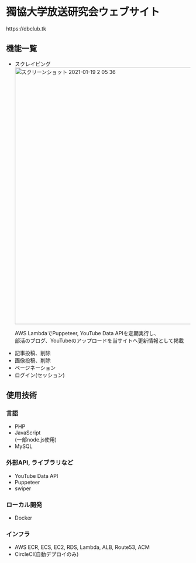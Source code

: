 <h1>獨協大学放送研究会ウェブサイト</h1>
https://dbclub.tk

<h2>機能一覧</h2>
<ul>
  <li>スクレイピング</li>
  <img width="700" alt="スクリーンショット 2021-01-19 2 05 36" src="https://user-images.githubusercontent.com/67939683/104945779-8a308b80-59fc-11eb-9309-87c16b876b14.png">
  <p>AWS LambdaでPuppeteer, YouTube Data APIを定期実行し、<br>部活のブログ、YouTubeのアップロードを当サイトへ更新情報として掲載</p>
  <li>記事投稿、削除</li>
  <li>画像投稿、削除</li>
  <li>ページネーション</li>
  <li>ログイン(セッション)</li>
</ul>

<h2>使用技術</h2>
<h3>言語</h3>
<ul>
  <li>PHP</li>
  <li>JavaScript</li>
  (一部node.js使用)
  <li>MySQL</li>
</ul>

<h3>外部API, ライブラリなど</h3>
<ul>
  <li>YouTube Data API</li>
  <li>Puppeteer</li>
  <li>swiper</li>
</ul>

<h3>ローカル開発</h3>
<ul><li>Docker</li></ul>

<h3>インフラ</h3>
<ul>
  <li>AWS ECR, ECS, EC2, RDS, Lambda, ALB, Route53, ACM</li>
  <li>CircleCI(自動デプロイのみ)</li>
</ul>
